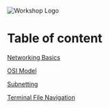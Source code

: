 ![Workshop Logo](https://cdn.discordapp.com/attachments/1096720092374499338/1196472002207289364/workshop_white.png)

# Table of content

<a href="https://github.com/mMONTAGEe-Workshop/Projects-Vault/blob/CEH/Network_Basics.md">Networking Basics</a>

<a href="https://github.com/mMONTAGEe-Workshop/Projects-Vault/blob/CEH/OSI.md">OSI Model</a>

<a href="https://github.com/mMONTAGEe-Workshop/Projects-Vault/blob/CEH/Subnetting.md">Subnetting</a>

<a href="https://github.com/mMONTAGEe-Workshop/Projects-Vault/blob/CEH/linux_terminal_file_navigation.md">Terminal File Navigation</a>
